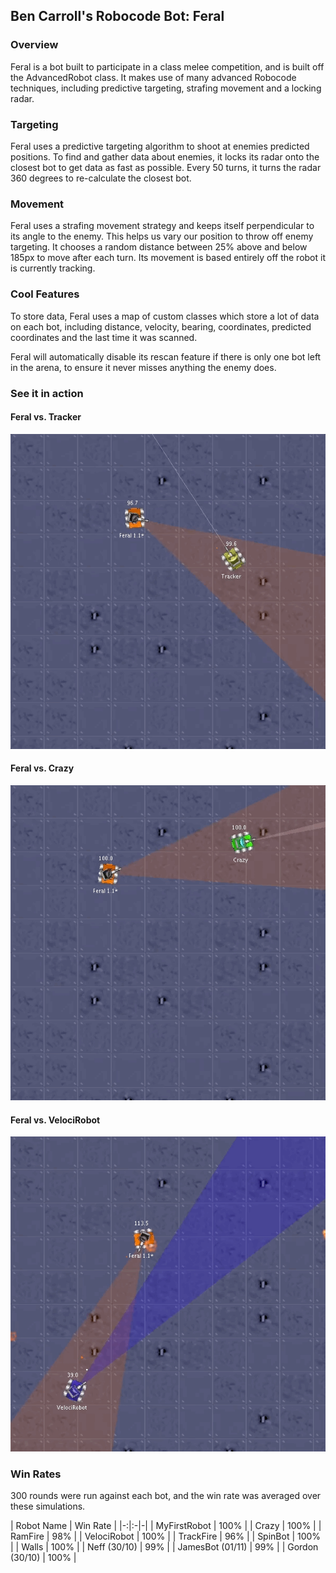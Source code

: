 ## Ben Carroll's Robocode Bot: Feral

### Overview

Feral is a bot built to participate in a class melee competition, and is built off the AdvancedRobot class. It makes use of many advanced Robocode techniques, including predictive targeting, strafing movement and a locking radar.

### Targeting

Feral uses a predictive targeting algorithm to shoot at enemies predicted positions. To find and gather data about enemies, it locks its radar onto the closest bot to get data as fast as possible. Every 50 turns, it turns the radar 360 degrees to re-calculate the closest bot.

### Movement

Feral uses a strafing movement strategy and keeps itself perpendicular to its angle to the enemy. This helps us vary our position to throw off enemy targeting. It chooses a random distance between 25% above and below 185px to move after each turn. Its movement is based entirely off the robot it is currently tracking.

### Cool Features

To store data, Feral uses a map of custom classes which store a lot of data on each bot, including distance, velocity, bearing, coordinates, predicted coordinates and the last time it was scanned.

Feral will automatically disable its rescan feature if there is only one bot left in the arena, to ensure it never misses anything the enemy does.

### See it in action

#### Feral vs. Tracker
![FeralvTracker|150x150](img/FeralvTracker.gif)

#### Feral vs. Crazy
![FeralvCrazy|150x150](img/FeralvCrazy.gif)

#### Feral vs. VelociRobot
![FeralvVelociRobot|150x150](img/FeralvVelociRobot.gif)


### Win Rates

300 rounds were run against each bot, and the win rate was averaged over these simulations.

| Robot Name | Win Rate |
|-:|:-|-|
| MyFirstRobot | 100% |
| Crazy | 100% |
| RamFire | 98% |
| VelociRobot | 100% |
| TrackFire | 96% |
| SpinBot | 100% |
| Walls | 100% |
| Neff (30/10) | 99% |
| JamesBot (01/11) | 99% |
| Gordon (30/10) | 100% |
